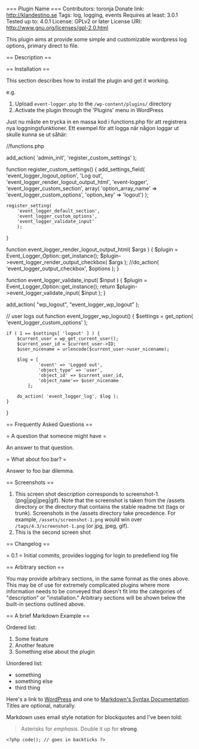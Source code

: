 === Plugin Name ===
Contributors: toronja
Donate link: http://klandestino.se
Tags: log, logging, events
Requires at least: 3.0.1
Tested up to: 4.0.1
License: GPLv2 or later
License URI: http://www.gnu.org/licenses/gpl-2.0.html

This plugin aims at provide some simple and customizable wordpress log options, primary direct to file. 

== Description ==


== Installation ==

This section describes how to install the plugin and get it working.

e.g.

1. Upload `event-logger.php` to the `/wp-content/plugins/` directory
1. Activate the plugin through the 'Plugins' menu in WordPress

Just nu måste en trycka in en massa kod i functions.php för att registrera nya loggningsfunktioner. Ett exempel för att logga när någon loggar ut skulle kunna se ut såhär:


//functions.php

add_action( 'admin_init', 'register_custom_settings' );

function register_custom_settings() {
	add_settings_field(
		'event_logger_logout_option',
		'Log out',
		'event_logger_render_logout_output_html',
		'event-logger',
		'event_logger_custom_section',
		array(
			'option_array_name' => 'event_logger_custom_options',
			'option_key' => 'logout')
		);

	register_setting(
		'event_logger_default_section',
		'event_logger_custom_options',
		'event_logger_validate_input'
		);
}

function event_logger_render_logout_output_html( $args ) {
	$plugin = Event_Logger_Option::get_instance();
	$plugin->event_logger_render_output_checkbox( $args );
	//do_action( 'event_logger_output_checkbox', $options );
}

function event_logger_validate_input( $input ) {
	$plugin = Event_Logger_Option::get_instance();
	return $plugin->event_logger_validate_input( $input );
}

add_action( "wp_logout", "event_logger_wp_logout" );

// user logs out
function event_logger_wp_logout() {
	$settings = get_option( 'event_logger_custom_options' );

	if ( 1 == $settings[ 'logout' ] ) {
		$current_user = wp_get_current_user();
		$current_user_id = $current_user->ID;
		$user_nicename = urlencode($current_user->user_nicename);
		
		$log = [
				'event' => 'Logged out',
				'object_type' => 'user',
				'object_id' => $current_user_id,
				'object_name'=> $user_nicename
			];

		do_action( 'event_logger_log', $log );
	}
}




== Frequently Asked Questions ==

= A question that someone might have =

An answer to that question.

= What about foo bar? =

Answer to foo bar dilemma.

== Screenshots ==

1. This screen shot description corresponds to screenshot-1.(png|jpg|jpeg|gif). Note that the screenshot is taken from
the /assets directory or the directory that contains the stable readme.txt (tags or trunk). Screenshots in the /assets
directory take precedence. For example, `/assets/screenshot-1.png` would win over `/tags/4.3/screenshot-1.png`
(or jpg, jpeg, gif).
2. This is the second screen shot

== Changelog ==

= 0.1 =
Initial commits, provides logging for login to predefiend log file

== Arbitrary section ==

You may provide arbitrary sections, in the same format as the ones above.  This may be of use for extremely complicated
plugins where more information needs to be conveyed that doesn't fit into the categories of "description" or
"installation."  Arbitrary sections will be shown below the built-in sections outlined above.

== A brief Markdown Example ==

Ordered list:

1. Some feature
1. Another feature
1. Something else about the plugin

Unordered list:

* something
* something else
* third thing

Here's a link to [WordPress](http://wordpress.org/ "Your favorite software") and one to [Markdown's Syntax Documentation][markdown syntax].
Titles are optional, naturally.

[markdown syntax]: http://daringfireball.net/projects/markdown/syntax
            "Markdown is what the parser uses to process much of the readme file"

Markdown uses email style notation for blockquotes and I've been told:
> Asterisks for *emphasis*. Double it up  for **strong**.

`<?php code(); // goes in backticks ?>`